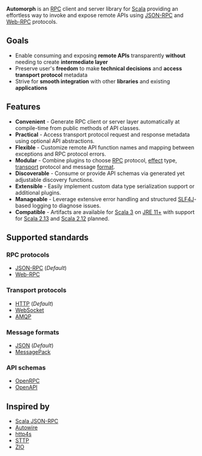 
**Automorph** is an [RPC](https://en.wikipedia.org/wiki/Remote_procedure_call) client and server library for [Scala](https://www.scala-lang.org/) providing an effortless way to invoke and expose remote APIs using [JSON-RPC](https://www.jsonrpc.org/specification) and [Web-RPC](Web-RPC) protocols.

## Goals

* Enable consuming and exposing **remote APIs** transparently **without** needing to create **intermediate layer**
* Preserve user's **freedom** to make **technical decisions** and **access transport protocol** metadata
* Strive for **smooth integration** with other **libraries** and existing **applications**

## Features

* **Convenient** - Generate RPC client or server layer automatically at compile-time from public methods of API classes.
* **Practical** - Access transport protocol request and response metadata using optional API abstractions.
* **Flexible** - Customize remote API function names and mapping between exceptions and RPC protocol errors.
* **Modular** - Combine plugins to choose [RPC](https://en.wikipedia.org/wiki/Remote_procedure_call) protocol, [effect](https://en.wikipedia.org/wiki/Effect_system) type, [transport](https://en.wikipedia.org/wiki/Transport_layer) protocol and message [format](https://en.wikipedia.org/wiki/File_format).
* **Discoverable** - Consume or provide API schemas via generated yet adjustable discovery functions.
* **Extensible** - Easily implement custom data type serialization support or additional plugins.
* **Manageable** - Leverage extensive error handling and structured [SLF4J](http://www.slf4j.org/)-based logging to diagnose issues.
* **Compatible** - Artifacts are available for [Scala 3](https://dotty.epfl.ch/) on [JRE 11+](https://openjdk.java.net/) with support for [Scala 2.13](https://www.scala-lang.org/news/2.13.0) and [Scala 2.12](https://www.scala-lang.org/news/2.12.0/) planned.

## Supported standards

### RPC protocols

* [JSON-RPC](https://www.jsonrpc.org/specification) (*Default*)
* [Web-RPC](Web-RPC)

### Transport protocols

* [HTTP](https://en.wikipedia.org/wiki/Hypertext_Transfer_Protocol) (*Default*)
* [WebSocket](https://en.wikipedia.org/wiki/WebSocket)
* [AMQP](https://en.wikipedia.org/wiki/Advanced_Message_Queuing_Protocol)

### Message formats

* [JSON](https://www.json.org) (*Default*)
* [MessagePack](https://msgpack.org)

### API schemas

* [OpenRPC](https://spec.open-rpc.org)
* [OpenAPI](https://github.com/OAI/OpenAPI-Specification)

## Inspired by

* [Scala JSON-RPC](https://github.com/shogowada/scala-json-rpc)
* [Autowire](https://github.com/lihaoyi/autowire)
* [http4s](https://http4s.org)
* [STTP](https://sttp.softwaremill.com)
* [ZIO](https://zio.dev)

